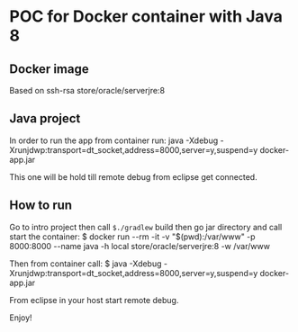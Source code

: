 # POC for Docker container with Java 8

## Docker image
Based on ssh-rsa store/oracle/serverjre:8

## Java project
In order to run the app from container run:
java -Xdebug -Xrunjdwp:transport=dt_socket,address=8000,server=y,suspend=y docker-app.jar

This one will be hold till remote debug from eclipse get connected.

## How to run
Go to intro project then call `$./gradlew` build then go jar directory and call
start the container:
$ docker run --rm -it -v "$(pwd):/var/www" -p 8000:8000 --name java -h local store/oracle/serverjre:8 -w /var/www

Then from container call:
$ java -Xdebug -Xrunjdwp:transport=dt_socket,address=8000,server=y,suspend=y docker-app.jar

From eclipse in your host start remote debug.

Enjoy!
